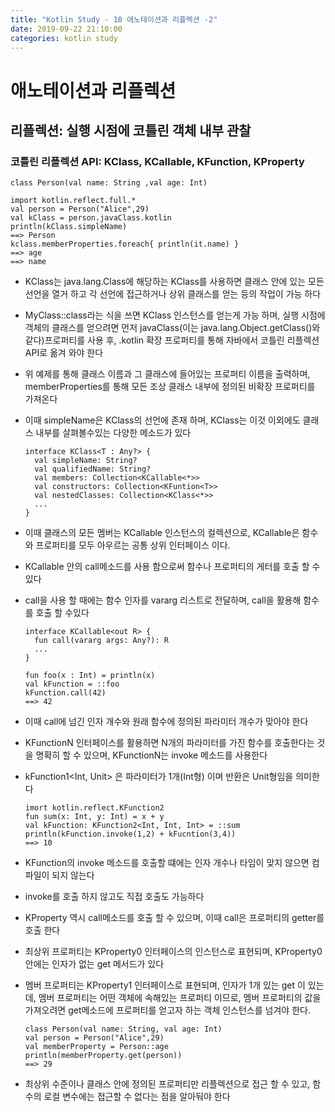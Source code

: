 ```yaml
---
title: "Kotlin Study - 10 애노테이션과 리플렉션 -2"
date: 2019-09-22 21:10:00 
categories: kotlin study
---
```


# 애노테이션과 리플렉션

## 리플렉션: 실행 시점에 코틀린 객체 내부 관찰

### 코틀린 리플렉션 API: KClass, KCallable, KFunction, KProperty

~~~
class Person(val name: String ,val age: Int)

import kotlin.reflect.full.*
val person = Person("Alice",29)
val kClass = person.javaClass.kotlin
println(kClass.simpleName)
==> Person
kclass.memberProperties.foreach{ println(it.name) }
==> age
==> name
~~~

* KClass는 java.lang.Class에 해당하는 KClass를 사용하면 클래스 안에 있는 모든 선언을 열거 하고 각 선언에 접근하거나
상위 클래스를 얻는 등의 작업이 가능 하다
* MyClass::class라는 식을 쓰면 KClass 인스턴스를 얻는게 가능 하며,
실행 시점에 객체의 클래스를 얻으려면 먼저 javaClass(이는 java.lang.Object.getClass()와 같다)프로퍼티를 사용 후,
.kotlin 확장 프로퍼티를 통해 자바에서 코틀린 리플렉션 API로 옮겨 와야 한다
* 위 예제를 통해 클래스 이름과 그 클래스에 들어있는 프로퍼티 이름을 출력하며, memberProperties를 통해 모든 조상 클래스 내부에 정의된 비확장 프로퍼티를 가져온다
* 이때 simpleName은 KClass의 선언에 존재 하며, KClass는 이것 이외에도 클래스 내부를 살펴볼수있는 다양한 메소드가 있다

  ~~~
  interface KClass<T : Any?> {
    val simpleName: String?
    val qualifiedName: String?
    val members: Collection<KCallable<*>>
    val constructors: Collection<KFuntion<T>>
    val nestedClasses: Collection<KClass<*>>
    ...
  }
  ~~~

* 이때 클래스의 모든 멤버는 KCallable 인스턴스의 컬렉션으로, KCallable은 함수와 프로퍼티를 모두 아우르는 공통 상위 인터페이스 이다. 
* KCallable 안의 call메소드를 사용 함으로써 함수나 프로퍼티의 게터를 호출 할 수 있다
* call을 사용 할 때에는 함수 인자를 vararg 리스트로 전달하며, call을 활용해 함수를 호출 할 수있다

  ~~~
  interface KCallable<out R> {
    fun call(vararg args: Any?): R
    ...
  }

  fun foo(x : Int) = println(x)
  val kFunction = ::foo
  kFunction.call(42)
  ==> 42
  ~~~

* 이때 call에 넘긴 인자 개수와 원래 함수에 정의된 파라미터 개수가 맞아야 한다
* KFunctionN 인터페이스를 활용하면 N개의 파라미터를 가진 함수를 호출한다는 것을 명확히 할 수 있으며, KFunctionN는 invoke 메소드를 사용한다
* kFunction1<Int, Unit> 은 파라미터가 1개(Int형) 이며 반환은 Unit형임을 의미한다

  ~~~
  imort kotlin.reflect.KFunction2
  fun sum(x: Int, y: Int) = x + y
  val kFunction: KFunction2<Int, Int, Int> = ::sum
  println(kFunction.invoke(1,2) + kFucntion(3,4))
  ==> 10
  ~~~

* KFunction의 invoke 메소드를 호출할 떄에는 인자 개수나 타임이 맞지 않으면 컴파일이 되지 않는다
* invoke를 호출 하지 않고도 직접 호출도 가능하다
* KProperty 역시 call메소드를 호출 할 수 있으며, 이때 call은 프로퍼티의 getter를 호출 한다
* 최상위 프로퍼티는 KProperty0 인터페이스의 인스턴스로 표현되며, KProperty0 안에는 인자가 없는 get 메서드가 있다
* 멤버 프로퍼티는 KProperty1 인터페이스로 표현되며, 인자가 1개 있는 get 이 있는데, 멤버 프로퍼티는 어떤 객체에 속해있는 프로퍼티 이므로,
멤버 프로퍼티의 값을 가져오려면 get메소드에 프로퍼티를 얻고자 하는 객체 인스턴스를 넘겨야 한다.

  ~~~
  class Person(val name: String, val age: Int)
  val person = Person("Alice",29)
  val memberProperty = Person::age
  println(memberProperty.get(person))
  ==> 29
  ~~~

* 최상위 수준이나 클래스 안에 정의된 프로퍼티만 리플렉션으로 접근 할 수 있고, 함수의 로컬 변수에는 접근할 수 없다는 점을 알아둬야 한다
